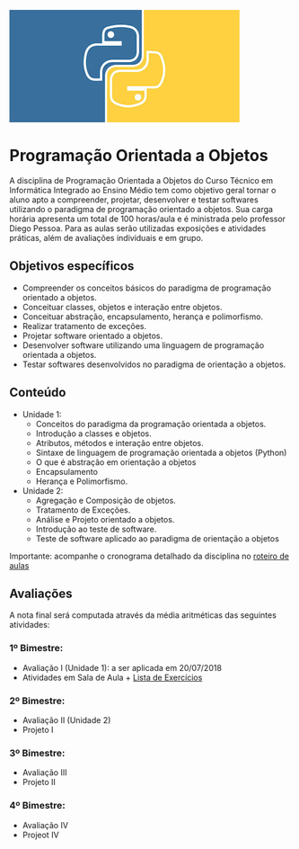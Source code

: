 ![Banner da disciplina](assets/logo.jpg)

# Programação Orientada a Objetos

A disciplina de Programação Orientada a Objetos do Curso Técnico em Informática Integrado ao Ensino Médio tem como objetivo geral tornar o aluno apto a compreender, projetar, desenvolver e testar softwares utilizando o paradigma de programação orientado a objetos. Sua carga horária apresenta um total de 100 horas/aula e é ministrada pelo professor Diego Pessoa. Para as aulas serão utilizadas exposições e atividades práticas, além de avaliações individuais e em grupo.

## Objetivos específicos
* Compreender os conceitos básicos do paradigma de programação orientado a objetos.
* Conceituar classes, objetos e interação entre objetos.
* Conceituar abstração, encapsulamento, herança e polimorfismo.
* Realizar tratamento de exceções.
* Projetar software orientado a objetos.
* Desenvolver software utilizando uma linguagem de programação orientada a objetos.
* Testar softwares desenvolvidos no paradigma de orientação a objetos.

## Conteúdo
- Unidade 1:
  * Conceitos do paradigma da programação orientada a objetos.
  * Introdução a classes e objetos.
  * Atributos, métodos e interação entre objetos.
  * Sintaxe de linguagem de programação orientada a objetos (Python)
  * O que é abstração em orientação a objetos
  * Encapsulamento
  * Herança e Polimorfismo.
- Unidade 2:
  * Agregação e Composição de objetos.
  * Tratamento de Exceções.
  * Análise e Projeto orientado a objetos.
  * Introdução ao teste de software.
  * Teste de software aplicado ao paradigma de orientação a objetos

Importante: acompanhe o cronograma detalhado da disciplina no [roteiro de aulas](docs/ROTEIRO.md) 

## Avaliações

A nota final será computada através da média aritméticas das seguintes atividades:

### 1º Bimestre:
* Avaliação I (Unidade 1): a ser aplicada em 20/07/2018
* Atividades em Sala de Aula + [Lista de Exercícios](exams/lista-1.md)

### 2º Bimestre:
* Avaliação II (Unidade 2)
* Projeto I

### 3º Bimestre:
* Avaliação III
* Projeto II

### 4º Bimestre:
* Avaliação IV
* Projeot IV
